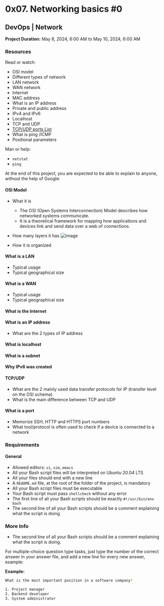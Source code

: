 # 0x07. Networking basics #0

## DevOps | Network

**Project Duration:** May 8, 2024, 6:00 AM to May 10, 2024, 6:00 AM

### Resources

Read or watch:

- OSI model
- Different types of network
- LAN network
- WAN network
- Internet
- MAC address
- What is an IP address
- Private and public address
- IPv4 and IPv6
- Localhost
- TCP and UDP
- [TCP/UDP ports List](https://en.wikipedia.org/wiki/List_of_TCP_and_UDP_port_numbers)
- What is ping /ICMP
- Positional parameters

Man or help:

- `netstat`
- `ping`

At the end of this project, you are expected to be able to explain to anyone, without the help of Google:

#### OSI Model
- What it is
    - The OSI (Open Systems Interconnection) Model describes how networked systems communicate.
    - It is a theoretical framework for mapping how applications and devices link and send data over a web of connections.
- How many layers it has
      ![image](https://github.com/user-attachments/assets/36ff7628-82d1-4ac5-9c11-fed463a7fcbf)

- How it is organized

#### What is a LAN

- Typical usage
- Typical geographical size

#### What is a WAN

- Typical usage
- Typical geographical size

#### What is the Internet

#### What is an IP address

- What are the 2 types of IP address

#### What is localhost

#### What is a subnet

#### Why IPv6 was created

#### TCP/UDP

- What are the 2 mainly used data transfer protocols for IP (transfer level on the OSI schema)
- What is the main difference between TCP and UDP

#### What is a port

- Memorize SSH, HTTP and HTTPS port numbers
- What tool/protocol is often used to check if a device is connected to a network

### Requirements

#### General

- Allowed editors: `vi`, `vim`, `emacs`
- All your Bash script files will be interpreted on Ubuntu 20.04 LTS
- All your files should end with a new line
- A `README.md` file, at the root of the folder of the project, is mandatory
- All your Bash script files must be executable
- Your Bash script must pass `shellcheck` without any error
- The first line of all your Bash scripts should be exactly `#!/usr/bin/env bash`
- The second line of all your Bash scripts should be a comment explaining what the script is doing

### More Info

- The second line of all your Bash scripts should be a comment explaining what the script is doing.

For multiple-choice question type tasks, just type the number of the correct answer in your answer file, and add a new line for every new answer, example:

**Example:**

```bash
What is the most important position in a software company?

1. Project manager
2. Backend developer
3. System administrator
